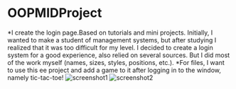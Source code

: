 # OOPMIDProject
  *I create the login page.Based on tutorials and mini projects. Initially, I wanted to make a student of management systems, but after studying I realized that it was too difficult for my level. I decided to create a login system for a good experience, also relied on several sources. But I did most of the work myself (names, sizes, styles, positions, etc.).
  *For files, I want to use this ee project and add a game to it after logging in to the window, namely tic-tac-toe!
![screenshot1](https://user-images.githubusercontent.com/63999845/98396624-344c7880-2088-11eb-9838-40508dbd1a76.png)
![screenshot2](https://user-images.githubusercontent.com/63999845/98396682-50e8b080-2088-11eb-80dc-9f4f14145bd4.png)

